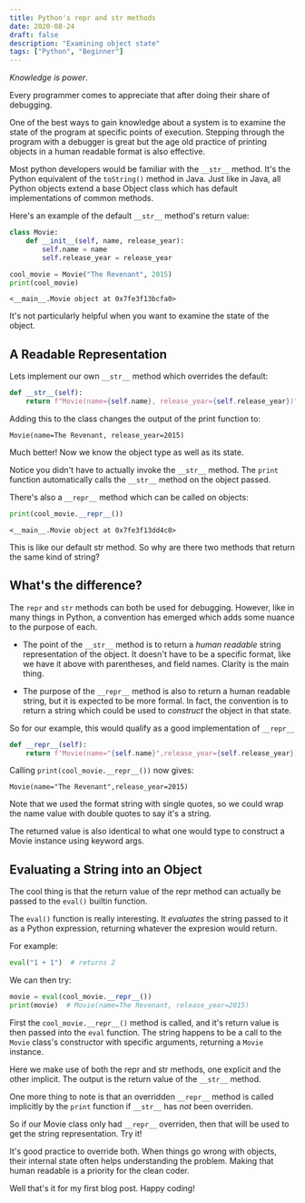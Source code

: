```yaml
---
title: Python's repr and str methods
date: 2020-08-24
draft: false
description: "Examining object state"
tags: ["Python", "Beginner"]
---
```


_Knowledge is power_.

Every programmer comes to appreciate that after doing their share of debugging.

One of the best ways to gain knowledge about a system is to examine the state of the program at specific points of execution. 
Stepping through the program with a debugger is great but the age old practice of printing objects in a human readable format is also effective.

Most python developers would be familiar with the `__str__` method. It's the Python equivalent of the `toString()` method in Java.
Just like in Java, all Python objects extend a base Object class which has default implementations of common methods.

Here's an example of the default `__str__` method's return value:

```python
class Movie:
    def __init__(self, name, release_year):
        self.name = name
        self.release_year = release_year

cool_movie = Movie("The Revenant", 2015)
print(cool_movie)
```

```
<__main__.Movie object at 0x7fe3f13bcfa0>
```

It's not particularly helpful when you want to examine the state of the object. 

## A Readable Representation

Lets implement our own `__str__` method which overrides the default:

```python
def __str__(self):
    return f"Movie(name={self.name}, release_year={self.release_year})"
```

Adding this to the class changes the output of the print function to:

```
Movie(name=The Revenant, release_year=2015)
```

Much better! Now we know the object type as well as its state.

Notice you didn't have to actually invoke the `__str__` method. The
`print` function automatically calls the `__str__` method on the object passed.

There's also a `__repr__` method which can be called on objects:

```python
print(cool_movie.__repr__())
```
```
<__main__.Movie object at 0x7fe3f13dd4c0>
```

This is like our default str method. So why are there two methods that return the same kind of string?

## What's the difference?

The `repr` and `str` methods can both be used for debugging. However, like in many things in Python, a convention has emerged which adds some nuance to the purpose of each.

* The point of the `__str__` method is to return a _human readable_ string representation
of the object. It doesn't have to be a specific format, like we have it above with parentheses, and field names. Clarity is the main thing.

* The purpose of the `__repr__` method is also to return a human readable string, but it is expected to be more formal. In fact, the convention is to return a string which could be used to _construct_ the object in that state. 

So for our example, this would qualify as a good implementation of `__repr__`

```python
def __repr__(self):
    return f'Movie(name="{self.name}",release_year={self.release_year})'
```

Calling `print(cool_movie.__repr__())` now gives:

```
Movie(name="The Revenant",release_year=2015)
```

Note that we used the format string with single quotes, so we could wrap the name value with double quotes to say it's a string.

The returned value is also identical to what one would type to construct a Movie instance using keyword args.

## Evaluating a String into an Object

The cool thing is that the return value of the repr method can actually be passed to the `eval()` builtin function.

The `eval()` function is really interesting. It _evaluates_ the string passed to it as a Python expression, returning
whatever the expresion would return.

For example:

```python
eval("1 + 1")  # returns 2
```

We can then try:

```python
movie = eval(cool_movie.__repr__())
print(movie)  # Movie(name=The Revenant, release_year=2015)
```

First the `cool_movie.__repr__()` method is called, and it's return value is then passed into the `eval` function.
The string happens to be a call to the `Movie` class's constructor with specific arguments, returning a `Movie` instance.

Here we make use of both the repr and str methods, one explicit and the other implicit. The output is the return value of
the `__str__` method.

One more thing to note is that an overridden `__repr__` method is called implicitly by the `print` function if `__str__`
has _not_ been overriden.

So if our Movie class only had `__repr__` overriden, then that will be used to get the string representation. Try it!

It's good practice to override both.
When things go wrong with objects, their internal state often helps understanding the problem. Making that human readable is a
priority for the clean coder.

Well that's it for my first blog post. Happy coding!